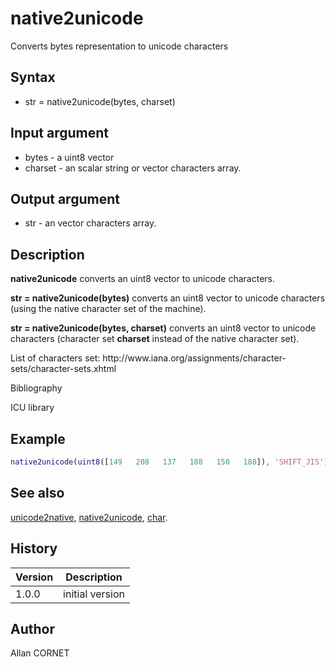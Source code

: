 

# native2unicode

Converts bytes representation to unicode characters

## Syntax

- str = native2unicode(bytes, charset)

## Input argument

 - bytes - a uint8 vector
 - charset - an scalar string or vector characters array.

## Output argument

 - str - an vector characters array.

## Description


  <p><b>native2unicode</b> converts an uint8 vector to unicode characters.</p>
  <p><b>str = native2unicode(bytes)</b> converts an uint8 vector to unicode characters (using the native character set of the machine).</p>
  <p><b>str = native2unicode(bytes, charset)</b> converts an uint8 vector to unicode characters (character set <b>charset</b> instead of the native character set).</p>
  <p>List of characters set: http://www.iana.org/assignments/character-sets/character-sets.xhtml</p>


Bibliography

ICU library

## Example

```matlab
native2unicode(uint8([149   208   137   188   150   188]), 'SHIFT_JIS')
```

## See also

[unicode2native](unicode2native.md), [native2unicode](native2unicode.md), [char](../string/char.md).
## History

|Version|Description|
|------|------|
|1.0.0|initial version|


## Author

Allan CORNET



